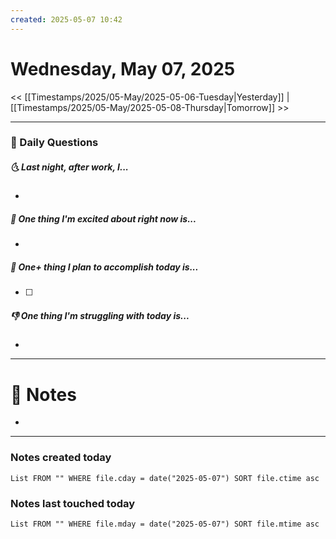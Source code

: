 ```yaml
---
created: 2025-05-07 10:42
---
```

# Wednesday, May 07, 2025

<< [[Timestamps/2025/05-May/2025-05-06-Tuesday|Yesterday]] | [[Timestamps/2025/05-May/2025-05-08-Thursday|Tomorrow]] >>

---
### 📅 Daily Questions
##### 🌜 Last night, after work, I...
- 

##### 🙌 One thing I'm excited about right now is...
- 

##### 🚀 One+ thing I plan to accomplish today is...
- [ ] 

##### 👎 One thing I'm struggling with today is...
- 

---
# 📝 Notes
- 

---
### Notes created today
```dataview
List FROM "" WHERE file.cday = date("2025-05-07") SORT file.ctime asc
```

### Notes last touched today
```dataview
List FROM "" WHERE file.mday = date("2025-05-07") SORT file.mtime asc
```